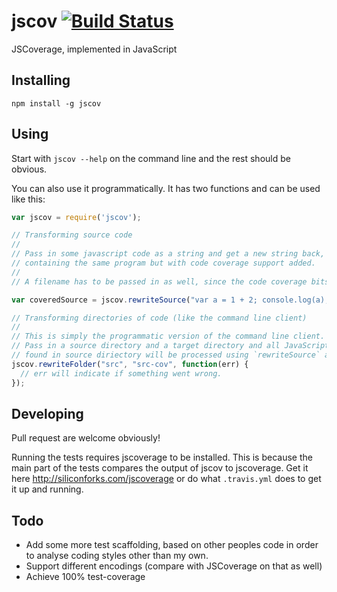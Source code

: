 # jscov [![Build Status](https://secure.travis-ci.org/jakobmattsson/jscov.png)](http://travis-ci.org/jakobmattsson/jscov)

JSCoverage, implemented in JavaScript



## Installing

`npm install -g jscov`



## Using

Start with `jscov --help` on the command line and the rest should be obvious.

You can also use it programmatically. It has two functions and can be used like this:

```javascript
var jscov = require('jscov');

// Transforming source code
//
// Pass in some javascript code as a string and get a new string back,
// containing the same program but with code coverage support added.
//
// A filename has to be passed in as well, since the code coverage bits requires one.

var coveredSource = jscov.rewriteSource("var a = 1 + 2; console.log(a);", "myfilename.js");

// Transforming directories of code (like the command line client)
//
// This is simply the programmatic version of the command line client.
// Pass in a source directory and a target directory and all JavaScript (and CoffeeScript)
// found in source diriectory will be processed using `rewriteSource` and written to the target directory.
jscov.rewriteFolder("src", "src-cov", function(err) {
  // err will indicate if something went wrong.
});
```


## Developing

Pull request are welcome obviously!

Running the tests requires jscoverage to be installed. This is because the main part of the tests compares the output of jscov to jscoverage. Get it here http://siliconforks.com/jscoverage or do what `.travis.yml` does to get it up and running.



## Todo

* Add some more test scaffolding, based on other peoples code in order to analyse coding styles other than my own.
* Support different encodings (compare with JSCoverage on that as well)
* Achieve 100% test-coverage
